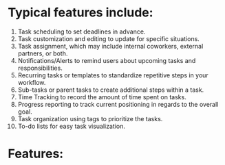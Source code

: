 # Typical features include:

1. Task scheduling to set deadlines in advance.
2. Task customization and editing to update for specific situations.
3. Task assignment, which may include internal coworkers, external partners, or both.
4. Notifications/Alerts to remind users about upcoming tasks and responsibilities.
5. Recurring tasks or templates to standardize repetitive steps in your workflow.
6. Sub-tasks or parent tasks to create additional steps within a task.
7. Time Tracking to record the amount of time spent on tasks.
8. Progress reporting to track current positioning in regards to the overall goal.
9. Task organization using tags to prioritize the tasks.
10. To-do lists for easy task visualization.

# Features:
